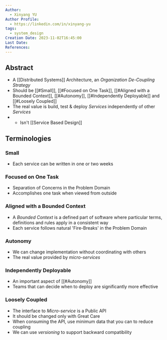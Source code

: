 ```yaml
---
Author:
  - Xinyang YU
Author Profile:
  - https://linkedin.com/in/xinyang-yu
tags:
  - system_design
Creation Date: 2023-11-02T16:45:00
Last Date: 
References:
---
```

## Abstract
- A [[Distributed Systems]] Architecture, an *Organization De-Coupling Strategy*
- Should be [[#Small]], [[#Focused on One Task]], [[#Aligned with a Bounded Context]], [[#Autonomy]], [[#Independently Deployable]] and [[#Loosely Coupled]]
- The real value is build, test & deploy *Services* independently of other *Services*
- - Isn't [[Service Based Design]]



## Terminologies 
### Small
- Each service can be written in one or two weeks
### Focused on One Task
- Separation of Concerns in the Problem Domain
- Accomplishes one task when viewed from outside
### Aligned with a Bounded Context
- A *Bounded Context* is a defined part of software where particular terms, definitions and rules apply in a consistent way
- Each service follows natural 'Fire-Breaks' in the Problem Domain
### Autonomy
- We can change implementation without coordinating with others
- The real value provided by *micro-services*
### Independently Deployable
- An important aspect of [[#Autonomy]]
- Teams that can decide when to deploy are significantly more effective
### Loosely Coupled
- The interface to *Micro-service* is a Public API
- It should be changed only with Great Care
- When consuming the API, use minimum data that you can to reduce coupling
- We can use *versioning* to support backward compatibility 
